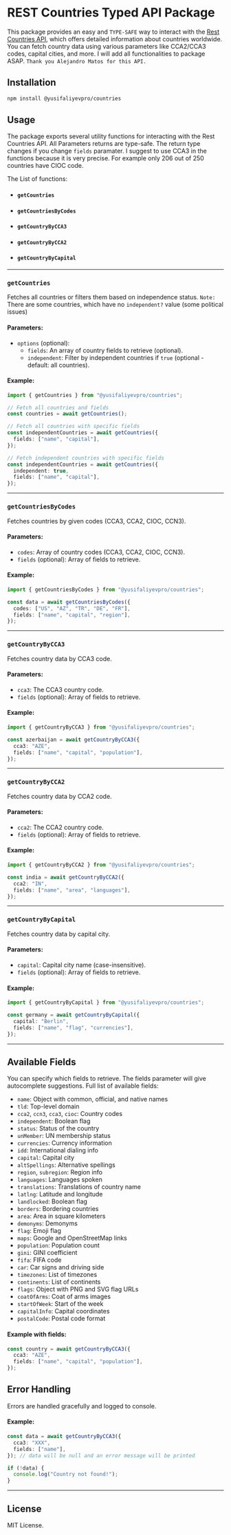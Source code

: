 # REST Countries Typed API Package

This package provides an easy and `TYPE-SAFE` way to interact with the [Rest Countries API](https://restcountries.com/), which offers detailed information about countries worldwide. You can fetch country data using various parameters like CCA2/CCA3 codes, capital cities, and more. I will add all functionalities to package ASAP. `Thank you Alejandro Matos for this API.`

## Installation

```bash
npm install @yusifaliyevpro/countries
```

## Usage

The package exports several utility functions for interacting with the Rest Countries API. All Parameters returns are type-safe. The return type changes if you change `fields` paramater. I suggest to use CCA3 in the functions because it is very precise. For example only 206 out of 250 countries have CIOC code.

The List of functions:

- #### `getCountries`
- #### `getCountriesByCodes`
- #### `getCountryByCCA3`
- #### `getCountryByCCA2`
- #### `getCountryByCapital`

---

### `getCountries`

Fetches all countries or filters them based on independence status.
`Note:` There are some countries, which have no `independent?` value (some political issues)

#### Parameters:

- `options` (optional):
  - `fields`: An array of country fields to retrieve (optional).
  - `independent`: Filter by independent countries if `true` (optional - default: all countries).

#### Example:

```typescript
import { getCountries } from "@yusifaliyevpro/countries";

// Fetch all countries and fields
const countries = await getCountries();

// Fetch all countries with specific fields
const independentCountries = await getCountries({
  fields: ["name", "capital"],
});

// Fetch independent countries with specific fields
const independentCountries = await getCountries({
  independent: true,
  fields: ["name", "capital"],
});
```

---

### `getCountriesByCodes`

Fetches countries by given codes (CCA3, CCA2, CIOC, CCN3).

#### Parameters:

- `codes`: Array of country codes (CCA3, CCA2, CIOC, CCN3).
- `fields` (optional): Array of fields to retrieve.

#### Example:

```typescript
import { getCountriesByCodes } from "@yusifaliyevpro/countries";

const data = await getCountriesByCodes({
  codes: ["US", "AZ", "TR", "DE", "FR"],
  fields: ["name", "capital", "region"],
});
```

---

### `getCountryByCCA3`

Fetches country data by CCA3 code.

#### Parameters:

- `cca3`: The CCA3 country code.
- `fields` (optional): Array of fields to retrieve.

#### Example:

```typescript
import { getCountryByCCA3 } from "@yusifaliyevpro/countries";

const azerbaijan = await getCountryByCCA3({
  cca3: "AZE",
  fields: ["name", "capital", "population"],
});
```

---

### `getCountryByCCA2`

Fetches country data by CCA2 code.

#### Parameters:

- `cca2`: The CCA2 country code.
- `fields` (optional): Array of fields to retrieve.

#### Example:

```typescript
import { getCountryByCCA2 } from "@yusifaliyevpro/countries";

const india = await getCountryByCCA2({
  cca2: "IN",
  fields: ["name", "area", "languages"],
});
```

---

### `getCountryByCapital`

Fetches country data by capital city.

#### Parameters:

- `capital`: Capital city name (case-insensitive).
- `fields` (optional): Array of fields to retrieve.

#### Example:

```typescript
import { getCountryByCapital } from "@yusifaliyevpro/countries";

const germany = await getCountryByCapital({
  capital: "Berlin",
  fields: ["name", "flag", "currencies"],
});
```

---

## Available Fields

You can specify which fields to retrieve. The fields parameter will give autocomplete suggestions. Full list of available fields:

- `name`: Object with common, official, and native names
- `tld`: Top-level domain
- `cca2`, `ccn3`, `cca3`, `cioc`: Country codes
- `independent`: Boolean flag
- `status`: Status of the country
- `unMember`: UN membership status
- `currencies`: Currency information
- `idd`: International dialing info
- `capital`: Capital city
- `altSpellings`: Alternative spellings
- `region`, `subregion`: Region info
- `languages`: Languages spoken
- `translations`: Translations of country name
- `latlng`: Latitude and longitude
- `landlocked`: Boolean flag
- `borders`: Bordering countries
- `area`: Area in square kilometers
- `demonyms`: Demonyms
- `flag`: Emoji flag
- `maps`: Google and OpenStreetMap links
- `population`: Population count
- `gini`: GINI coefficient
- `fifa`: FIFA code
- `car`: Car signs and driving side
- `timezones`: List of timezones
- `continents`: List of continents
- `flags`: Object with PNG and SVG flag URLs
- `coatOfArms`: Coat of arms images
- `startOfWeek`: Start of the week
- `capitalInfo`: Capital coordinates
- `postalCode`: Postal code format

#### Example with fields:

```typescript
const country = await getCountryByCCA3({
  cca3: "AZE",
  fields: ["name", "capital", "population"],
});
```

<!-- ---

## Types

### `Cca2Codes`, `Cca3Codes`, `Capitals`, and `Country`

- `Cca2Codes`: ISO 3166-1 alpha-2 two-letter codes.
- `Cca3Codes`: ISO 3166-1 alpha-3 three-letter codes.
- `Capitals`: Capital cities.
- `Country`: Full country object.

#### Example:

```typescript
import { Cca3Codes } from "@yusifaliyevpro/countries";

const code: Cca3Codes = "USA";
```

--- -->

## Error Handling

Errors are handled gracefully and logged to console.

#### Example:

```typescript
const data = await getCountryByCCA3({
  cca3: "XXX",
  fields: ["name"],
}); // data will be null and an error message will be printed

if (!data) {
  console.log("Country not found!");
}
```

---

## License

MIT License.
